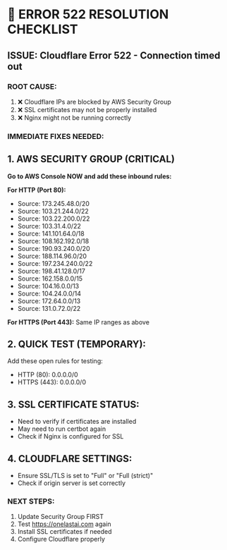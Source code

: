 # 🚨 ERROR 522 RESOLUTION CHECKLIST

## ISSUE: Cloudflare Error 522 - Connection timed out

### ROOT CAUSE:
1. ❌ Cloudflare IPs are blocked by AWS Security Group
2. ❌ SSL certificates may not be properly installed
3. ❌ Nginx might not be running correctly

### IMMEDIATE FIXES NEEDED:

## 1. AWS SECURITY GROUP (CRITICAL)
**Go to AWS Console NOW and add these inbound rules:**

**For HTTP (Port 80):**
- Source: 173.245.48.0/20
- Source: 103.21.244.0/22
- Source: 103.22.200.0/22
- Source: 103.31.4.0/22
- Source: 141.101.64.0/18
- Source: 108.162.192.0/18
- Source: 190.93.240.0/20
- Source: 188.114.96.0/20
- Source: 197.234.240.0/22
- Source: 198.41.128.0/17
- Source: 162.158.0.0/15
- Source: 104.16.0.0/13
- Source: 104.24.0.0/14
- Source: 172.64.0.0/13
- Source: 131.0.72.0/22

**For HTTPS (Port 443):** Same IP ranges as above

## 2. QUICK TEST (TEMPORARY):
Add these open rules for testing:
- HTTP (80): 0.0.0.0/0
- HTTPS (443): 0.0.0.0/0

## 3. SSL CERTIFICATE STATUS:
- Need to verify if certificates are installed
- May need to run certbot again
- Check if Nginx is configured for SSL

## 4. CLOUDFLARE SETTINGS:
- Ensure SSL/TLS is set to "Full" or "Full (strict)"
- Check if origin server is set correctly

### NEXT STEPS:
1. Update Security Group FIRST
2. Test https://onelastai.com again
3. Install SSL certificates if needed
4. Configure Cloudflare properly
